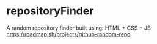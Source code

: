 # repositoryFinder
A random repository finder built using: HTML + CSS + JS
https://roadmap.sh/projects/github-random-repo
